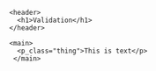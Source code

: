 

<html lang="en-ca">
<head>
  <meta charset="utf-8">
  <title>Validation</title>
  <link href="css/main.css" rel="stylesheet">
  </head>
  <body>
    
    <header>
      <h1>Validation</h1>
    </header>
    
    <main>
      <p_class="thing">This is text</p>
     </main>
   
 </body
 </html>
